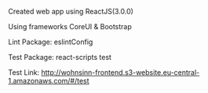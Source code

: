 Created web app using ReactJS(3.0.0)

Using frameworks CoreUI & Bootstrap

Lint Package: eslintConfig

Test Package: react-scripts test

Test Link: http://wohnsinn-frontend.s3-website.eu-central-1.amazonaws.com/#/test
